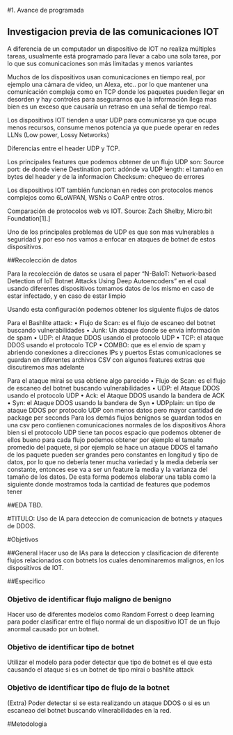 

#1. Avance de programada

## Investigacion previa de las comunicaciones IOT

A diferencia de un computador un dispositivo de IOT no realiza múltiples tareas, usualmente está programado para llevar a cabo una sola tarea, por lo que sus comunicaciones son más limitadas y menos variantes

Muchos de los dispositivos usan comunicaciones en tiempo real, por ejemplo una cámara de video, un Alexa, etc.. por lo que mantener una comunicación compleja como en TCP donde los paquetes pueden llegar en desorden y hay controles para asegurarnos que la información llega mas bien es un exceso que causaría un retraso en una señal de tiempo real.

Los dispositivos IOT tienden a usar UDP para comunicarse ya que ocupa menos recursos, consume menos potencia ya que puede operar en redes  LLNs (Low power, Lossy Networks)


 
Diferencias entre el header UDP y TCP.


Los principales features que podemos obtener de un flujo UDP son:
	Source port: de donde viene
	Destination port: adónde va
	UDP length: el tamaño en bytes del header y de la informacion
	Checksum: chequeo de errores


Los dispositivos IOT también funcionan en redes con protocolos menos complejos como 6LoWPAN, WSNs o CoAP entre otros.


 

Comparación de protocolos web vs IOT. Source: Zach Shelby, Micro:bit Foundation[1].]

Uno de los principales problemas de UDP es que son mas vulnerables a seguridad y por eso nos vamos a enfocar en ataques de botnet de estos dispositivos.


##Recolección de datos 

Para la recolección de datos se usara el paper “N-BaIoT: Network-based Detection of IoT Botnet Attacks Using Deep Autoencoders” en el cual usando diferentes dispositivos tomamos datos de los mismo en caso de estar infectado, y en caso de estar limpio
 

Usando esta configuración podemos obtener los siguiente flujos de datos

Para el Bashlite attack:
•	Flujo de Scan: es el flujo de escaneo del botnet buscando vulnerabilidades
•	Junk: Un ataque donde se envia información de spam
•	UDP:  el Ataque DDOS usando el protocolo UDP
•	TCP: el ataque DDOS usando el protocolo TCP
•	COMBO: que es el envio de spam y abriendo conexiones a direcciones IPs y puertos
Estas comunicaciones se guardan en diferentes archivos CSV con algunos features extras que discutiremos mas adelante
 

Para el ataque mirai se usa obtiene algo parecido
•	Flujo de Scan: es el flujo de escaneo del botnet buscando vulnerabilidades
•	UDP:  el Ataque DDOS usando el protocolo UDP
•	Ack:  el Ataque DDOS usando la bandera de  ACK
•	Syn:  el Ataque DDOS usando la bandera de  Syn
•	UDPplain: un tipo de ataque DDOS por protocolo UDP con menos datos pero mayor cantidad de package per seconds
Para los demás flujos benignos se guardan todos en una csv pero contienen comunicaciones normales de los dispositivos
Ahora bien si el protocolo UDP tiene tan pocos espacio que podemos obtener de ellos bueno para cada flujo podemos obtener por ejemplo el tamaño promedio del paquete, si por ejemplo se hace un ataque DDOS el tamaño de los paquete pueden ser grandes pero constantes en longitud y tipo de datos, por lo que no debería tener mucha variedad y la media debería ser constante, entonces ese va a ser un feature la media y la varianza del tamaño de los datos.
De esta forma podemos elaborar una tabla como la siguiente donde mostramos toda la cantidad de features que podemos tener
 
##EDA
  TBD.
  
#TITULO:
  Uso de IA para deteccion de comunicacion de botnets y ataques de DDOS.

#Objetivos

##General
  Hacer uso de IAs para la deteccion y clasificacion de diferente flujos relacionados con botnets los cuales denominaremos malignos, en los dispositivos de IOT. 
  
##Especifico
  
  ### Objetivo de identificar flujo maligno de benigno
  Hacer uso de diferentes modelos como Random Forrest o deep learning para poder clasificar entre el flujo normal de un dispositivo IOT de un flujo anormal causado por un botnet.
  
  ### Objetivo de identificar tipo de botnet
  Utilizar el modelo para poder detectar que tipo de botnet es el que esta causando el ataque si es un botnet de tipo mirai o bashlite attack
  
  ### Objetivo de identificar tipo de flujo de la botnet
  (Extra) Poder detectar si se esta realizando un ataque DDOS o si es un escaneao del botnet buscando vilnerabilidades en la red.
  
#Metodologia

